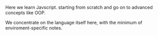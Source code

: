 Here we learn Javscript. starting from scratch and go on to advanced concepts like OOP.

We concentrate on the language itself here, with the minimum of enviroment-specific notes.